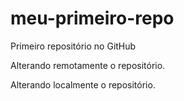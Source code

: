 # meu-primeiro-repo
Primeiro repositório no GitHub


Alterando remotamente o repositório.

Alterando localmente o repositório.